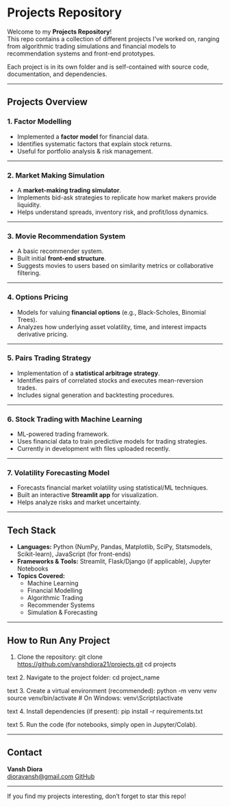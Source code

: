 # Projects Repository

Welcome to my **Projects Repository**!  
This repo contains a collection of different projects I've worked on, ranging from algorithmic trading simulations and financial models to recommendation systems and front-end prototypes.  

Each project is in its own folder and is self-contained with source code, documentation, and dependencies.

---

## Projects Overview

### 1. Factor Modelling
- Implemented a **factor model** for financial data.
- Identifies systematic factors that explain stock returns.
- Useful for portfolio analysis & risk management.

---

### 2. Market Making Simulation
- A **market-making trading simulator**.
- Implements bid-ask strategies to replicate how market makers provide liquidity.
- Helps understand spreads, inventory risk, and profit/loss dynamics.

---

### 3. Movie Recommendation System
- A basic recommender system.
- Built initial **front-end structure**.
- Suggests movies to users based on similarity metrics or collaborative filtering.

---

### 4. Options Pricing
- Models for valuing **financial options** (e.g., Black-Scholes, Binomial Trees).
- Analyzes how underlying asset volatility, time, and interest impacts derivative pricing.

---

### 5. Pairs Trading Strategy
- Implementation of a **statistical arbitrage strategy**.
- Identifies pairs of correlated stocks and executes mean-reversion trades.
- Includes signal generation and backtesting procedures.

---

### 6. Stock Trading with Machine Learning
- ML-powered trading framework.
- Uses financial data to train predictive models for trading strategies.
- Currently in development with files uploaded recently.

---

### 7. Volatility Forecasting Model
- Forecasts financial market volatility using statistical/ML techniques.
- Built an interactive **Streamlit app** for visualization.
- Helps analyze risks and market uncertainty.

---

## Tech Stack
- **Languages:** Python (NumPy, Pandas, Matplotlib, SciPy, Statsmodels, Scikit-learn), JavaScript (for front-ends)  
- **Frameworks & Tools:** Streamlit, Flask/Django (if applicable), Jupyter Notebooks  
- **Topics Covered:**  
  - Machine Learning  
  - Financial Modelling  
  - Algorithmic Trading  
  - Recommender Systems  
  - Simulation & Forecasting  

---

## How to Run Any Project
1. Clone the repository:
git clone https://github.com/vanshdiora21/projects.git
cd projects

text
2. Navigate to the project folder:
cd project_name

text
3. Create a virtual environment (recommended):
python -m venv venv
source venv/bin/activate # On Windows: venv\Scripts\activate

text
4. Install dependencies (if present):
pip install -r requirements.txt

text
5. Run the code (for notebooks, simply open in Jupyter/Colab).


---

## Contact
**Vansh Diora**  
dioravansh@gmail.com
[GitHub](https://github.com/vanshdiora21)  

---

If you find my projects interesting, don’t forget to star this repo!
